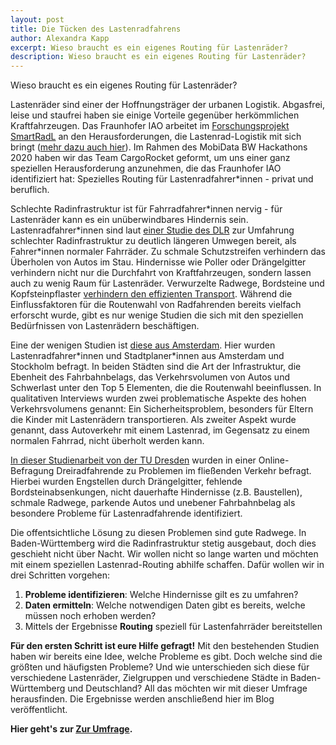 ```yaml
---
layout: post
title: Die Tücken des Lastenradfahrens
author: Alexandra Kapp
excerpt: Wieso braucht es ein eigenes Routing für Lastenräder?
description: Wieso braucht es ein eigenes Routing für Lastenräder?
---
```

Wieso braucht es ein eigenes Routing für Lastenräder?

Lastenräder sind einer der Hoffnungsträger der urbanen Logistik. Abgasfrei, leise und staufrei haben sie einige Vorteile gegenüber herkömmlichen Kraftfahrzeugen. Das Fraunhofer IAO arbeitet im [Forschungsprojekt SmartRadL](https://www.iao.fraunhofer.de/de/presse-und-medien/aktuelles/echtzeit-tourenplanung-fuer-urbane-lastenradverkehre.html) an den Herausforderungen, die Lastenrad-Logistik mit sich bringt ([mehr dazu auch hier](https://blog.iao.fraunhofer.de/pop-up-radwege-und-co-verhilft-die-corona-pandemie-der-lastenradlogistik-zum-durchbruch/)).
Im Rahmen des MobiData BW Hackathons 2020 haben wir das Team CargoRocket geformt, um uns einer ganz speziellen Herausforderung anzunehmen, die das Fraunhofer IAO identifiziert hat: Spezielles Routing für Lastenradfahrer*innen - privat und beruflich.

Schlechte Radinfrastruktur ist für Fahrradfahrer\*innen nervig - für Lastenräder kann es ein unüberwindbares Hindernis sein. Lastenradfahrer\*innen sind laut [einer Studie des DLR](https://elib.dlr.de/129462/1/190527_DLR_Broschuere_DINA4_Online.pdf) zur Umfahrung schlechter Radinfrastruktur zu deutlich längeren Umwegen bereit, als Fahrer\*innen normaler Fahrräder. Zu schmale Schutzstreifen verhindern das Überholen von Autos im Stau. Hindernisse wie Poller oder Drängelgitter verhindern nicht nur die Durchfahrt von Kraftfahrzeugen, sondern lassen auch zu wenig Raum für Lastenräder. Verwurzelte Radwege, Bordsteine und Kopfsteinpflaster [verhindern den effizienten Transport](https://www.sciencedirect.com/science/article/pii/S2352146519301267). Während die Einflussfaktoren für die Routenwahl von Radfahrenden bereits vielfach erforscht wurde, gibt es nur wenige Studien die sich mit den speziellen Bedürfnissen von Lastenrädern beschäftigen. 

Eine der wenigen Studien ist [diese aus Amsterdam](https://onlinelibrary.wiley.com/doi/full/10.1111/ajes.12332). Hier wurden Lastenradfahrer*innen und Stadtplaner\*innen aus Amsterdam und Stockholm befragt. In beiden Städten sind die Art der Infrastruktur, die Ebenheit des Fahrbahnbelags, das Verkehrsvolumen von Autos und Schwerlast unter den Top 5 Elementen, die die Routenwahl beeinflussen. In qualitativen Interviews wurden zwei problematische Aspekte des hohen Verkehrsvolumens genannt: Ein Sicherheitsproblem, besonders für Eltern die Kinder mit Lastenrädern transportieren. Als zweiter Aspekt wurde genannt, dass Autoverkehr mit einem Lastenrad, im Gegensatz zu einem normalen Fahrrad, nicht überholt werden kann.

[In dieser Studienarbeit von der TU Dresden](https://repository.difu.de/jspui/bitstream/difu/242634/1/DS1599.pdf) wurden in einer Online-Befragung Dreiradfahrende zu Problemen im fließenden Verkehr befragt. Hierbei wurden Engstellen durch Drängelgitter, fehlende Bordsteinabsenkungen, nicht dauerhafte Hindernisse (z.B. Baustellen), schmale Radwege, parkende Autos und unebener Fahrbahnbelag als besondere Probleme für Lastenradfahrende identifiziert.

Die offentsichtliche Lösung zu diesen Problemen sind gute Radwege. In Baden-Württemberg wird die Radinfrastruktur stetig ausgebaut, doch dies geschieht nicht über Nacht. Wir wollen nicht so lange warten und möchten mit einem speziellen Lastenrad-Routing abhilfe schaffen. Dafür wollen wir in drei Schritten vorgehen:

1. **Probleme identifizieren**: Welche Hindernisse gilt es zu umfahren?
2. **Daten ermitteln**: Welche notwendigen Daten gibt es bereits, welche müssen noch erhoben werden?
3. Mittels der Ergebnisse **Routing** speziell für Lastenfahrräder bereitstellen

**Für den ersten Schritt ist eure Hilfe gefragt!** Mit den bestehenden Studien haben wir bereits eine Idee, welche Probleme es gibt. Doch welche sind die größten und häufigsten Probleme? Und wie unterschieden sich diese für verschiedene Lastenräder, Zielgruppen und verschiedene Städte in Baden-Württemberg und Deutschland? All das möchten wir mit dieser Umfrage herausfinden. Die Ergebnisse werden anschließend hier im Blog veröffentlicht.

**Hier geht's zur [Zur Umfrage](https://cargorocket.typeform.com/to/fTmr4EC2).**
